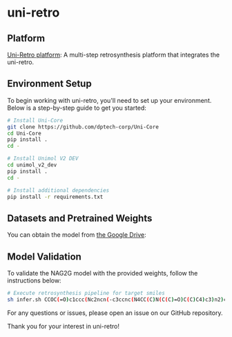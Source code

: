 # uni-retro



## Platform

[Uni-Retro platform](https://app.bohrium.dp.tech/retro-synthesis/workbench/): A multi-step retrosynthesis platform that integrates the uni-retro.

## Environment Setup

To begin working with uni-retro, you'll need to set up your environment. Below is a step-by-step guide to get you started:

```bash
# Install Uni-Core
git clone https://github.com/dptech-corp/Uni-Core
cd Uni-Core
pip install .
cd -

# Install Unimol V2 DEV
cd unimol_v2_dev
pip install .
cd -

# Install additional dependencies
pip install -r requirements.txt

```

## Datasets and Pretrained Weights

You can obtain the model from [the Google Drive](https://drive.google.com/drive/folders/1lZOLRGyZy18EVow7gyxtKWvs_yuwlIE3?usp=sharing):


## Model Validation

To validate the NAG2G model with the provided weights, follow the instructions below:

```bash
# Execute retrosynthesis pipeline for target smiles
sh infer.sh CCOC(=O)c1ccc(Nc2ncn(-c3ccnc(N4CC(C)N(C(C)=O)C(C)C4)c3)n2)cc1 
```

For any questions or issues, please open an issue on our GitHub repository.

Thank you for your interest in uni-retro!
